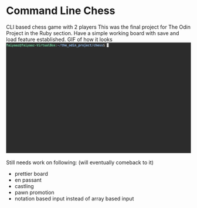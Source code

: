 # Command Line Chess
CLI based chess game with 2 players
This was the final project for The Odin Project in the Ruby section. Have a simple working board with save and load feature established. 
GIF of how it looks
![](https://github.com/FaiyaazHawk/chess/blob/main/chess.gif)


Still needs work on following: (will eventually comeback to it)
 - prettier board
 - en passant
 - castling
 - pawn promotion
 - notation based input instead of array based input
